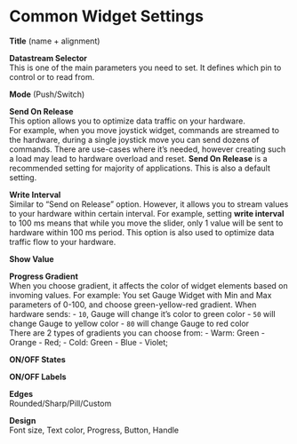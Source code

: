 # Common Widget Settings

**Title** \(name + alignment\)

**Datastream Selector**  
This is one of the main parameters you need to set. It defines which pin to control or to read from.

**Mode** \(Push/Switch\)

**Send On Release**  
This option allows you to optimize data traffic on your hardware.  
For example, when you move joystick widget, commands are streamed to the hardware, during a single joystick move you can send dozens of commands. There are use-cases where it’s needed, however creating such a load may lead to hardware overload and reset. **Send On Release** is a recommended setting for majority of applications. This is also a default setting.

**Write Interval**  
Similar to “Send on Release” option. However, it allows you to stream values to your hardware within certain interval. For example, setting **write interval** to 100 ms means that while you move the slider, only 1 value will be sent to hardware within 100 ms period. This option is also used to optimize data traffic flow to your hardware.

**Show Value**

**Progress Gradient**  
When you choose gradient, it affects the color of widget elements based on invoming values. For example: You set Gauge Widget with Min and Max parameters of 0-100, and choose green-yellow-red gradient. When hardware sends: - `10`, Gauge will change it’s color to green color - `50` will change Gauge to yellow color - `80` will change Gauge to red color  
There are 2 types of gradients you can choose from: - Warm: Green - Orange - Red; - Cold: Green - Blue - Violet;

**ON/OFF States**

**ON/OFF Labels**

**Edges**  
Rounded/Sharp/Pill/Custom

**Design**  
Font size, Text color, Progress, Button, Handle

